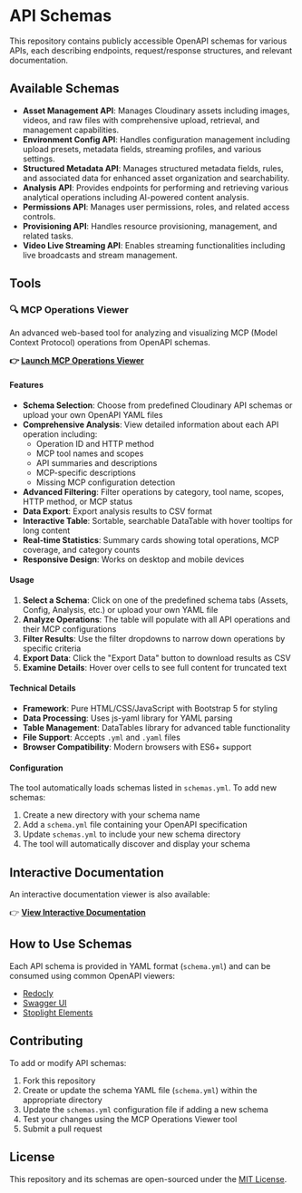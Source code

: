 # API Schemas

This repository contains publicly accessible OpenAPI schemas for various APIs, each describing endpoints, request/response structures, and relevant documentation.

## Available Schemas

- **Asset Management API**: Manages Cloudinary assets including images, videos, and raw files with comprehensive upload, retrieval, and management capabilities.
- **Environment Config API**: Handles configuration management including upload presets, metadata fields, streaming profiles, and various settings.
- **Structured Metadata API**: Manages structured metadata fields, rules, and associated data for enhanced asset organization and searchability.
- **Analysis API**: Provides endpoints for performing and retrieving various analytical operations including AI-powered content analysis.
- **Permissions API**: Manages user permissions, roles, and related access controls.
- **Provisioning API**: Handles resource provisioning, management, and related tasks.
- **Video Live Streaming API**: Enables streaming functionalities including live broadcasts and stream management.

## Tools

### 🔍 MCP Operations Viewer

An advanced web-based tool for analyzing and visualizing MCP (Model Context Protocol) operations from OpenAPI schemas.

**👉 [Launch MCP Operations Viewer](https://cloudinary.github.io/api-schemas/mcp-operations-viewer.html)**

#### Features

- **Schema Selection**: Choose from predefined Cloudinary API schemas or upload your own OpenAPI YAML files
- **Comprehensive Analysis**: View detailed information about each API operation including:
  - Operation ID and HTTP method
  - MCP tool names and scopes
  - API summaries and descriptions
  - MCP-specific descriptions
  - Missing MCP configuration detection
- **Advanced Filtering**: Filter operations by category, tool name, scopes, HTTP method, or MCP status
- **Data Export**: Export analysis results to CSV format
- **Interactive Table**: Sortable, searchable DataTable with hover tooltips for long content
- **Real-time Statistics**: Summary cards showing total operations, MCP coverage, and category counts
- **Responsive Design**: Works on desktop and mobile devices

#### Usage

1. **Select a Schema**: Click on one of the predefined schema tabs (Assets, Config, Analysis, etc.) or upload your own YAML file
2. **Analyze Operations**: The table will populate with all API operations and their MCP configurations
3. **Filter Results**: Use the filter dropdowns to narrow down operations by specific criteria
4. **Export Data**: Click the "Export Data" button to download results as CSV
5. **Examine Details**: Hover over cells to see full content for truncated text

#### Technical Details

- **Framework**: Pure HTML/CSS/JavaScript with Bootstrap 5 for styling
- **Data Processing**: Uses js-yaml library for YAML parsing
- **Table Management**: DataTables library for advanced table functionality
- **File Support**: Accepts `.yml` and `.yaml` files
- **Browser Compatibility**: Modern browsers with ES6+ support

#### Configuration

The tool automatically loads schemas listed in `schemas.yml`. To add new schemas:

1. Create a new directory with your schema name
2. Add a `schema.yml` file containing your OpenAPI specification
3. Update `schemas.yml` to include your new schema directory
4. The tool will automatically discover and display your schema

## Interactive Documentation

An interactive documentation viewer is also available:

👉 **[View Interactive Documentation](https://cloudinary.github.io/api-schemas/index.html)**

## How to Use Schemas

Each API schema is provided in YAML format (`schema.yml`) and can be consumed using common OpenAPI viewers:

- [Redocly](https://redocly.com/redoc/)
- [Swagger UI](https://swagger.io/tools/swagger-ui/)
- [Stoplight Elements](https://stoplight.io/open-source/elements)

## Contributing

To add or modify API schemas:

1. Fork this repository
2. Create or update the schema YAML file (`schema.yml`) within the appropriate directory
3. Update the `schemas.yml` configuration file if adding a new schema
4. Test your changes using the MCP Operations Viewer tool
5. Submit a pull request

## License

This repository and its schemas are open-sourced under the [MIT License](LICENSE).
